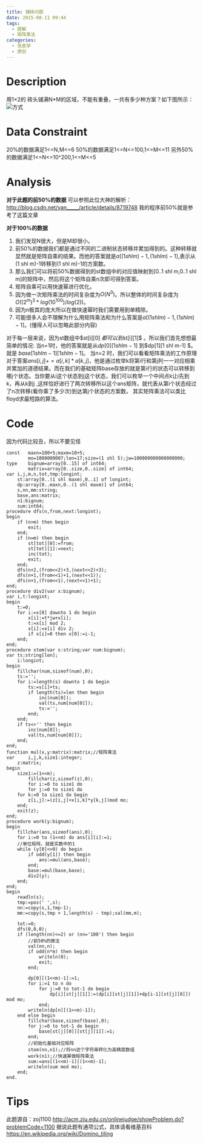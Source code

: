 ```yaml
---
title: 铺砖问题
date: 2015-08-11 09:44
tags:
  - 题解
  - 矩阵乘法
categories:
  - 信息学
  - 原创
---
```

Description
==
用1×2的 砖头铺满N*M的区域，不能有重叠，一共有多少种方案？如下图所示：
![方式](http://img.blog.csdn.net/20150811093026083)

Data Constraint
==
20%的数据满足1<=N,M<=6
50%的数据满足1<=N<=100,1<=M<=11
另外50%的数据满足1<=N<=10^200,1<=M<=5

Analysis
==
**对于此题的前50%的数据**
可以参照此位大神的解析：
http://blog.csdn.net/yan_____/article/details/8719748
我的程序前50%就是参考了这篇文章

**对于100%的数据**
1. 我们发现N很大，但是M却很小。
2. 前50%的数据我们都是通过不同的二进制状态转移并累加得到的。这种转移就显然就是矩阵自乘的结果。而他的答案就是$a[(1 shl m)-1,(1 shl m)-1]$,表示从(1 shl m)-1转移到(1 shl m)-1的方案数。
3. 那么我们可以将前50%数据得到的st数组中的对应值映射到[0..1 shl m,0..1 shl m]的矩阵中，然后将这个矩阵自乘n次即可得到答案。
4. 矩阵自乘可以用快速幂进行优化。
5. 因为做一次矩阵乘法的时间复杂度为$O(N^3)$。所以整体的时间复杂度为$O((2^m)^3*log(10^100)/log(2))$。
6. 因为n极其的庞大所以在做快速幂时我们需要用到单精除。
7. 可能很多人会不理解为什么用矩阵乘法和为什么答案是$a[(1 shl m)-1,(1 shl m)-1]$。(懂得人可以忽略此部分内容)

对于每一层来说，因为st数组中$st[i][0] $都可以到$st[i][1]$ 。所以我们首先想想最简单的情况:
当n=1时，他的答案就是从$dp[0][1 shl m-1]$ 到$dp[1][1 shl m-1] $。就是 $base[1 shl m -1] [1 shl m-1]$。
当n=2 时，我们可以看看矩阵乘法的工作原理 对于答案$ans[i,j] += a[i,k]*a[k,j]$，他是通过枚举k将第i行和第j列一一对应相乘并累加的道德结果。而在我们的基础矩阵base存放的就是第i行的状态可以转移到哪j个状态。当你要从i这个状态到j这个状态，我们可以枚举一个中间点k让i先到k，再从k到j
,这样恰好进行了两次转移所以这个ans矩阵，就代表从第i个状态经过了n次转移(看你乘了多少次)到达第j个状态的方案数。
其实矩阵乘法可以类比floyd求最短路的算法。

Code
==
因为代码比较丑，所以不要见怪
```
const	maxn=100+5;maxm=10+5;
		mo=1000000007;len=17;size=(1 shl 5);jw=100000000000000000;
type	bignum=array[0..15] of int64;
		matrix=array[0..size,0..size] of int64;
var	i,j,m,n,tot,tmp:longint;
	st:array[0..(1 shl maxm),0..1] of longint;
	dp:array[0..maxn,0..(1 shl maxm)] of int64;
	s,nn,mm:string;
	base,ans:matrix;
	n1:bignum;
	sum:int64;
procedure dfs(n,from,next:longint);
begin
	if (n>m) then begin
		exit;
	end;
	if (n=m) then begin
		st[tot][0]:=from;
		st[tot][1]:=next;
		inc(tot);
		exit;
	end;
	dfs(n+2,(from<<2)+3,(next<<2)+3);
	dfs(n+1,(from<<1)+1,(next<<1));
	dfs(n+1,(from<<1),(next<<1)+1);
end;
procedure div2(var x:bignum);
var	i,t:longint;
begin
	t:=0;
	for i:=x[0] downto 1 do begin
		x[i]:=t*jw+x[i];
		t:=x[i] mod 2;
		x[i]:=x[i] div 2;
		if x[i]=0 then x[0]:=i-1;
	end;
end;
procedure stom(var s:string;var num:bignum);
var	ts:string[len];
	i:longint;
begin
	fillchar(num,sizeof(num),0);
	ts:='';
	for i:=length(s) downto 1 do begin
		ts:=s[i]+ts;
		if length(ts)=len then begin
			inc(num[0]);
			val(ts,num[num[0]]);
			ts:='';
		end;
	end;
	if ts<>'' then begin
		inc(num[0]);
		val(ts,num[num[0]]);
	end;
end;
function mul(x,y:matrix):matrix;//矩阵乘法
var     i,j,k,size1:integer;
	z:matrix;
begin
	size1:=(1<<m);
        fillchar(z,sizeof(z),0);
        for i:=0 to size1 do
        for j:=0 to size1 do
	for k:=0 to size1 do begin
		z[i,j]:=(z[i,j]+x[i,k]*y[k,j])mod mo;
	end;
	exit(z);
end;
procedure work(y:bignum);
begin
	fillchar(ans,sizeof(ans),0);
	for i:=0 to (1<<m) do ans[i][i]:=1;
	//单位矩阵，就是实数中的1
	while (y[0]<>0) do begin
		if odd(y[1]) then begin
			ans:=mul(ans,base);
		end;
		base:=mul(base,base);
		div2(y);
	end;
end;
begin
	readln(s);
	tmp:=pos(' ',s);
	nn:=copy(s,1,tmp-1);
	mm:=copy(s,tmp + 1,length(s) - tmp);val(mm,m);

	tot:=0;
	dfs(0,0,0);
	if (length(nn)<=2) or (nn='100') then begin
		//前50%的做法
		val(nn,n);
		if odd(n*m) then begin
			writeln(0);
			exit;
		end;	

		dp[0][(1<<m)-1]:=1;
		for i:=1 to n do 
			for j:=0 to tot-1 do begin
				dp[i][st[j][1]]:=(dp[i][st[j][1]]+dp[i-1][st[j][0]]) mod mo;
			end;
		writeln(dp[n][(1<<m)-1]);
	end else begin
		fillchar(base,sizeof(base),0);
		for j:=0 to tot-1 do begin
			base[st[j][0]][st[j][1]]:=1;
		end;
		//初始化基础对应矩阵
		stom(nn,n1);//将nn这个字符串转化为高精度数组
		work(n1);//快速幂做矩阵乘法
		sum:=ans[(1<<m)-1][(1<<m)-1];
		writeln(sum mod mo);
	end;
end.
```
Tips
==
此题源自：zoj1100
http://acm.zju.edu.cn/onlinejudge/showProblem.do?problemCode=1100
据说此题有通项公式，具体请看维基百科
https://en.wikipedia.org/wiki/Domino_tiling
